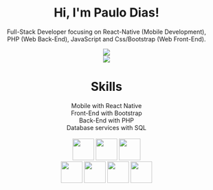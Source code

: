 <div align="center">
<h1>Hi, I'm Paulo Dias!</h1>

Full-Stack Developer focusing on React-Native (Mobile Development),<br> PHP (Web Back-End), JavaScript and Css/Bootstrap (Web Front-End).



 
<img align="center" src="http://github-readme-streak-stats.herokuapp.com?user=paulosvdd05&theme=transparent" />
<br>
<img align="center" src="https://github-readme-stats.vercel.app/api/top-langs/?username=anuraghazra&layout=compact&theme=transparent" />



  <div>
      <h1>Skills</h1>
      Mobile with React Native<br>
      Front-End with Bootstrap<br>
      Back-End with PHP<br>
      Database services with SQL<br>
  </div>
  <br>
 
  <div>
    <img height='50em' src="https://cdn.worldvectorlogo.com/logos/logo-javascript.svg">
    <img height='50em' src="https://cdn.worldvectorlogo.com/logos/react-2.svg">
    <img height='50em' src="https://cdn.worldvectorlogo.com/logos/typescript.svg">
    <br>
    <img height='50em' src='https://cdn.worldvectorlogo.com/logos/php-1.svg'>
    <img height='50em' src="https://cdn.worldvectorlogo.com/logos/html-1.svg">
    <img height='50em' src='https://cdn.worldvectorlogo.com/logos/css-3.svg'>
    <img height='50em' src='https://cdn.worldvectorlogo.com/logos/bootstrap-5-1.svg'>
  
    
  </div>
    </div>
  


 
